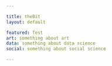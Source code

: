 ```yaml
---

title: theBit
layout: default

featured: Test
art: something about art
data: something about data science
social: something about social science

---
```





<!--
You can use HTML elements in Markdown, such as the comment element, and they won't be affected by a markdown parser. However, if you create an HTML element in your markdown file, you cannot use markdown syntax within that element's contents.
-->